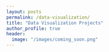 ```yaml
---
layout: posts
permalink: /data-visualization/
title: "Data Visualization Projects"
author_profile: true
header:
  image: "/images/coming_soon.png"
---
```



